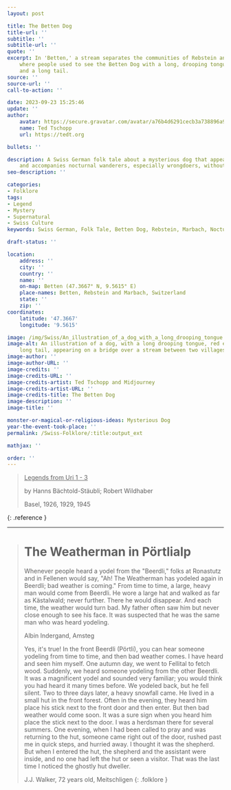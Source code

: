 ```yaml
---
layout: post

title: The Betten Dog
title-url: ''
subtitle: ''
subtitle-url: ''
quote: ''
excerpt: In 'Betten,' a stream separates the communities of Rebstein and Marbach,
    where people used to see the Betten Dog with a long, drooping tongue, fiery eyes,
    and a long tail.
source: ''
source-url: ''
call-to-action: ''

date: 2023-09-23 15:25:46
update: ''
author:
    avatar: https://secure.gravatar.com/avatar/a76b4d6291cecb3a738896a971bfb903?s=512&d=mp&r=g
    name: Ted Tschopp
    url: https://tedt.org

bullets: ''

description: A Swiss German folk tale about a mysterious dog that appears in Betten
    and accompanies nocturnal wanderers, especially wrongdoers, without causing harm.
seo-description: ''

categories:
- Folklore
tags:
- Legend
- Mystery
- Supernatural
- Swiss Culture
keywords: Swiss German, Folk Tale, Betten Dog, Rebstein, Marbach, Nocturnal Wanderer

draft-status: ''

location:
    address: ''
    city: ''
    country: ''
    name: ''
    on-map: Betten (47.3667° N, 9.5615° E)
    place-names: Betten, Rebstein and Marbach, Switzerland
    state: ''
    zip: ''
coordinates:
    latitude: '47.3667'
    longitude: '9.5615'

image: /img/Swiss/An_illustration_of_a_dog_with_a_long_drooping_tongue.png
image-alt: An illustration of a dog, with a long drooping tongue, red eyes, and a
    long tail, appearing on a bridge over a stream between two villages in Switzerland.
image-author: ''
image-author-URL: ''
image-credits: ''
image-credits-URL: ''
image-credits-artist: Ted Tschopp and Midjourney
image-credits-artist-URL: ''
image-credits-title: The Betten Dog
image-description: ''
image-title: ''

monster-or-magical-or-religious-ideas: Mysterious Dog
year-the-event-took-place: ''
permalink: /Swiss-Folklore/:title:output_ext

mathjax: ''

order: ''
---
```


> <ins>Legends from Uri 1 - 3</ins>
> 
> by Hanns Bächtold-Stäubli; Robert Wildhaber
> 
> Basel, 1926, 1929, 1945
>
{: .reference }

---

> # The Weatherman in Pörtlialp
> 
> Whenever people heard a yodel from the "Beerdli," folks at Ronastutz and in Fellenen would say, "Ah! The Weatherman has yodeled again in Beerdli; bad weather is coming." From time to time, a large, heavy man would come from Beerdli. He wore a large hat and walked as far as Kästalwald; never further. There he would disappear. And each time, the weather would turn bad. My father often saw him but never close enough to see his face. It was suspected that he was the same man who was heard yodeling.
>
> Albin Indergand, Amsteg
>
>Yes, it's true! In the front Beerdli (Pörtli), you can hear someone yodeling from time to time, and then bad weather comes. I have heard and seen him myself. One autumn day, we went to Fellital to fetch wood. Suddenly, we heard someone yodeling from the other Beerdli. It was a magnificent yodel and sounded very familiar; you would think you had heard it many times before. We yodeled back, but he fell silent. Two to three days later, a heavy snowfall came.
He lived in a small hut in the front forest. Often in the evening, they heard him place his stick next to the front door and then enter. But then bad weather would come soon. It was a sure sign when you heard him place the stick next to the door. I was a herdsman there for several summers. One evening, when I had been called to pray and was returning to the hut, someone came right out of the door, rushed past me in quick steps, and hurried away. I thought it was the shepherd. But when I entered the hut, the shepherd and the assistant were inside, and no one had left the hut or seen a visitor. That was the last time I noticed the ghostly hut dweller.
>
>J.J. Walker, 72 years old, Meitschligen
{: .folklore }
